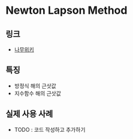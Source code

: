 # Newton Lapson Method

## 링크

* [나무위키](https://namu.wiki/w/%EB%89%B4%ED%84%B4-%EB%9E%A9%EC%8A%A8%20%EB%B0%A9%EB%B2%95)

## 특징

* 방정식 해의 근삿값
* 지수함수 해의 근삿값

## 실제 사용 사례

* TODO : 코드 작성하고 추가하기

